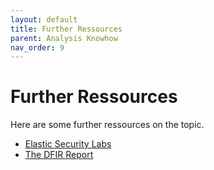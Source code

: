```yaml
---
layout: default
title: Further Ressources
parent: Analysis Knowhow
nav_order: 9
---
```


# Further Ressources

Here are some further ressources on the topic.

- [Elastic Security Labs](https://www.elastic.co/security-labs)
- [The DFIR Report](https://thedfirreport.com/)
